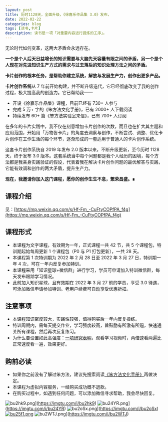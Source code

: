 ```yaml
---
layout: post
title: 历时1128天，全面升级，《徐嘉乐作品集 3.0》发布，
date: 2022-02-22
categories: blog
tags: [读书,卡片]
description: 读书是一项「对重要内容进行提炼的工序」。
---
```


无论时代如何变革，这两大矛盾会永远存在。


**一个是个人后天日益增长的知识需要与大脑先天容量有限之间的矛盾，另一个是个人现在对先进知识生产方式的需求与过去落后的知识处理方法之间的矛盾。**


**卡片创作的根本任务，是帮助你建立系统，解放与发展生产力，创作出更多产品。**


**卡片创作系统**从 7 年前开始构建，并不断升级迭代，它已经彻底改变了我的创作过程，极大提高我的创造力。它已帮助我——


- 开设《徐嘉乐作品集》课程，目前已经有 730+ 人参与
- 完成 5 万+ 字的《笨方法文化手册》，已有 2000+ 人下载阅读
- 持续发布 60+ 篇《笨方法实验室来信》，已有 700+ 人订阅



在多年的卡片实践中，我不仅在刻意增加卡片创作的次数，而且也在扩大其主题和应用范围，开始用「万物皆卡片」的角度去洞察与创作，不断尝试、调整、优化卡片创作在工作生活的每个环节，逐渐形成的一套适用于普通人的卡片创作系统。


这套卡片创作系统自 2019 年发布 2.0 版本以来，不断升级更新，至今历时 1128 天，终于发布 3.0 版本。这套系统当中每个问题都是我个人经历的困境，每个方法都是我亲身实践验证的假设，代表着我在解决卡片创作问题的最优解答与实践，它能有效调和创作的两大矛盾，提升生产力。


**现在，我邀请你加入这门课程，愿你的创作生生不息，繁荣昌盛。∎**


## 课程介绍

见：[https://mp.weixin.qq.com/s/Hf-Fm_-CuFtyCOPfPA_f4g](https://mp.weixin.qq.com/s/Hf-Fm_-CuFtyCOPfPA_f4g)


## 课程形式


- 本课程为文字课程，有效期为一年，正式课程一共 42 节，共 5 个课程包，特训期起始每周更新 1 个课程包（P0 与 P1 打包更新），一共 28 天。
- 本课程第 1 次特训期为 2022 年 2 月 28 日至 2022 年 3 月 27 日，特训期一年 4 次，可在一年内反复参加特训。
- 本课程采用「知识星球+微信群」进行学习，学员可申请加入特训微信群，每天发布跟踪学习情况。
- 此前加入知识星球，且有效期在 2022 年 3 月 27 前的学员，享受 3.0 待遇，可添加微信申请参加特训。老用户续费可自动享受优惠折扣。

## 注意事项

- 本课程知识密度较大，实践性较强，值得购买后一年内反复操练。
- 特训周期内，需每天提交作业，学习强度较高，旨鼓励有所激有所逼，快速通关所有课程，然后再次反复练习。
- 为什么要设置如此高强度：[一项研究表明](https://digest.bps.org.uk/2021/12/21/watching-a-lecture-twice-at-double-speed-can-benefit-learning-better-than-watching-it-once-at-normal-speed/)，观看学习视频时，两倍速看两遍比正常速度看一遍，效果更好。

## 购前必读

- 如果你之前没有了解过笨方法，建议先搜索阅读[《笨方法文化手册》](https://www.yuque.com/hardwaylab/book)再做决定。
- 本课程为虚拟内容服务，一经购买成功概不退款。
- 在购买过程中，如遇到任何问题，可以添加微信寻求帮助，我会尽快回复。


![bu2hk9.png](https://s4.ax1x.com/2022/02/28/bu2hk9.png)](https://imgtu.com/i/bu2hk9)
![bu24YR.png](https://s4.ax1x.com/2022/02/28/bu24YR.png)](https://imgtu.com/i/bu24YR)
![bu2oSx.png](https://s4.ax1x.com/2022/02/28/bu2oSx.png)](https://imgtu.com/i/bu2oSx)
[![bu25f1.png](https://s4.ax1x.com/2022/02/28/bu25f1.png)](https://imgtu.com/i/bu25f1)
![bu2WTJ.png](https://s4.ax1x.com/2022/02/28/bu2WTJ.png)](https://imgtu.com/i/bu2WTJ)
